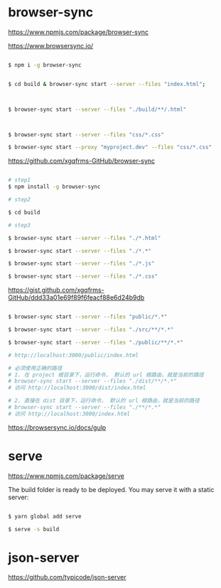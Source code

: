 # browser-sync 


https://www.npmjs.com/package/browser-sync


https://www.browsersync.io/

```sh

$ npm i -g browser-sync


$ cd build & browser-sync start --server --files "index.html";



$ browser-sync start --server --files "./build/**/.html"



$ browser-sync start --server --files "css/*.css"

$ browser-sync start --proxy "myproject.dev" --files "css/*.css"
```


https://github.com/xgqfrms-GitHub/browser-sync



```sh

# step1
$ npm install -g browser-sync

# step2

$ cd build

# step3

$ browser-sync start --server --files "./*.html"

$ browser-sync start --server --files "./*.*"

$ browser-sync start --server --files "./*.js"

$ browser-sync start --server --files "./*.css"


```

https://gist.github.com/xgqfrms-GitHub/ddd33a01e69f89f6feacf88e6d24b9db

```sh

$ browser-sync start --server --files "public/*.*"

$ browser-sync start --server --files "./src/**/*.*"

$ browser-sync start --server --files "./public/**/*.*"

# http://localhost:3000/public/index.html

# 必须使用正确的路径
# 1. 在 project 根目录下，运行命令， 默认的 url 根路由，就是当前的路径
# browser-sync start --server --files "./dist/**/*.*" 
# 访问 http://localhost:3000/dist/index.html

# 2. 直接在 dist 目录下，运行命令， 默认的 url 根路由，就是当前的路径
# browser-sync start --server --files "./**/*.*" 
# 访问 http://localhost:3000/index.html


```




















https://browsersync.io/docs/gulp




# serve

https://www.npmjs.com/package/serve


The build folder is ready to be deployed.
You may serve it with a static server:

```sh

$ yarn global add serve

$ serve -s build


```


# json-server


https://github.com/typicode/json-server

























